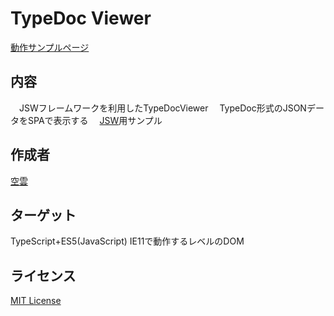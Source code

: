 # TypeDoc Viewer

[動作サンプルページ](https://javascript-windowframework.github.io/TypeDocViewer/)

## 内容
　JSWフレームワークを利用したTypeDocViewer
　TypeDoc形式のJSONデータをSPAで表示する
　[JSW](https://github.com/JavaScript-WindowFramework/JSW)用サンプル


## 作成者
[空雲](https://croud.jp/)


## ターゲット
TypeScript+ES5(JavaScript)
IE11で動作するレベルのDOM

## ライセンス
[MIT License](https://opensource.org/licenses/mit-license.php)

